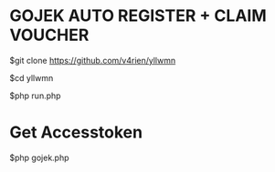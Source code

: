 # GOJEK AUTO REGISTER + CLAIM VOUCHER

$git clone https://github.com/v4rien/yllwmn

$cd yllwmn

$php run.php

# Get Accesstoken

$php gojek.php
